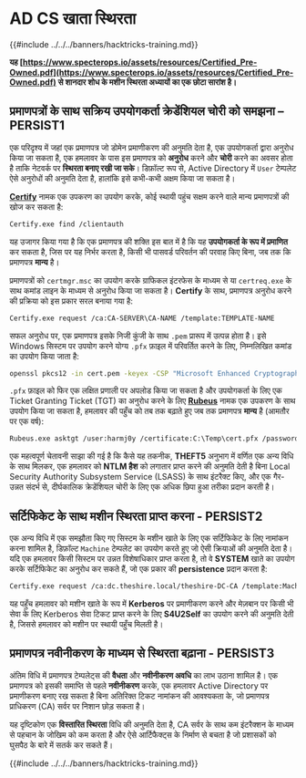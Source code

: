 # AD CS खाता स्थिरता

{{#include ../../../banners/hacktricks-training.md}}

**यह [https://www.specterops.io/assets/resources/Certified_Pre-Owned.pdf](https://www.specterops.io/assets/resources/Certified_Pre-Owned.pdf) से शानदार शोध के मशीन स्थिरता अध्यायों का एक छोटा सारांश है।**

## **प्रमाणपत्रों के साथ सक्रिय उपयोगकर्ता क्रेडेंशियल चोरी को समझना – PERSIST1**

एक परिदृश्य में जहां एक प्रमाणपत्र जो डोमेन प्रमाणीकरण की अनुमति देता है, एक उपयोगकर्ता द्वारा अनुरोध किया जा सकता है, एक हमलावर के पास इस प्रमाणपत्र को **अनुरोध** करने और **चोरी** करने का अवसर होता है ताकि नेटवर्क पर **स्थिरता बनाए रखी जा सके**। डिफ़ॉल्ट रूप से, Active Directory में `User` टेम्पलेट ऐसे अनुरोधों की अनुमति देता है, हालांकि इसे कभी-कभी अक्षम किया जा सकता है।

[**Certify**](https://github.com/GhostPack/Certify) नामक एक उपकरण का उपयोग करके, कोई स्थायी पहुंच सक्षम करने वाले मान्य प्रमाणपत्रों की खोज कर सकता है:
```bash
Certify.exe find /clientauth
```
यह उजागर किया गया है कि एक प्रमाणपत्र की शक्ति इस बात में है कि यह **उपयोगकर्ता के रूप में प्रमाणित** कर सकता है, जिस पर यह निर्भर करता है, किसी भी पासवर्ड परिवर्तन की परवाह किए बिना, जब तक कि प्रमाणपत्र **मान्य** है।

प्रमाणपत्रों को `certmgr.msc` का उपयोग करके ग्राफिकल इंटरफेस के माध्यम से या `certreq.exe` के साथ कमांड लाइन के माध्यम से अनुरोध किया जा सकता है। **Certify** के साथ, प्रमाणपत्र अनुरोध करने की प्रक्रिया को इस प्रकार सरल बनाया गया है:
```bash
Certify.exe request /ca:CA-SERVER\CA-NAME /template:TEMPLATE-NAME
```
सफल अनुरोध पर, एक प्रमाणपत्र इसके निजी कुंजी के साथ `.pem` प्रारूप में उत्पन्न होता है। इसे Windows सिस्टम पर उपयोग करने योग्य `.pfx` फ़ाइल में परिवर्तित करने के लिए, निम्नलिखित कमांड का उपयोग किया जाता है:
```bash
openssl pkcs12 -in cert.pem -keyex -CSP "Microsoft Enhanced Cryptographic Provider v1.0" -export -out cert.pfx
```
`.pfx` फ़ाइल को फिर एक लक्षित प्रणाली पर अपलोड किया जा सकता है और उपयोगकर्ता के लिए एक Ticket Granting Ticket (TGT) का अनुरोध करने के लिए [**Rubeus**](https://github.com/GhostPack/Rubeus) नामक एक उपकरण के साथ उपयोग किया जा सकता है, हमलावर की पहुँच को तब तक बढ़ाते हुए जब तक प्रमाणपत्र **मान्य** है (आमतौर पर एक वर्ष):
```bash
Rubeus.exe asktgt /user:harmj0y /certificate:C:\Temp\cert.pfx /password:CertPass!
```
एक महत्वपूर्ण चेतावनी साझा की गई है कि कैसे यह तकनीक, **THEFT5** अनुभाग में वर्णित एक अन्य विधि के साथ मिलकर, एक हमलावर को **NTLM हैश** को लगातार प्राप्त करने की अनुमति देती है बिना Local Security Authority Subsystem Service (LSASS) के साथ इंटरैक्ट किए, और एक गैर-उन्नत संदर्भ से, दीर्घकालिक क्रेडेंशियल चोरी के लिए एक अधिक छिपा हुआ तरीका प्रदान करती है।

## **सर्टिफिकेट के साथ मशीन स्थिरता प्राप्त करना - PERSIST2**

एक अन्य विधि में एक समझौता किए गए सिस्टम के मशीन खाते के लिए एक सर्टिफिकेट के लिए नामांकन करना शामिल है, डिफ़ॉल्ट `Machine` टेम्पलेट का उपयोग करते हुए जो ऐसी क्रियाओं की अनुमति देता है। यदि एक हमलावर किसी सिस्टम पर उन्नत विशेषाधिकार प्राप्त करता है, तो वे **SYSTEM** खाते का उपयोग करके सर्टिफिकेट का अनुरोध कर सकते हैं, जो एक प्रकार की **persistence** प्रदान करता है:
```bash
Certify.exe request /ca:dc.theshire.local/theshire-DC-CA /template:Machine /machine
```
यह पहुँच हमलावर को मशीन खाते के रूप में **Kerberos** पर प्रमाणीकरण करने और मेज़बान पर किसी भी सेवा के लिए Kerberos सेवा टिकट प्राप्त करने के लिए **S4U2Self** का उपयोग करने की अनुमति देती है, जिससे हमलावर को मशीन पर स्थायी पहुँच मिलती है।

## **प्रमाणपत्र नवीनीकरण के माध्यम से स्थिरता बढ़ाना - PERSIST3**

अंतिम विधि में प्रमाणपत्र टेम्पलेट्स की **वैधता** और **नवीनीकरण अवधि** का लाभ उठाना शामिल है। एक प्रमाणपत्र को इसकी समाप्ति से पहले **नवीनीकरण** करके, एक हमलावर Active Directory पर प्रमाणीकरण बनाए रख सकता है बिना अतिरिक्त टिकट नामांकन की आवश्यकता के, जो प्रमाणपत्र प्राधिकरण (CA) सर्वर पर निशान छोड़ सकता है।

यह दृष्टिकोण एक **विस्तारित स्थिरता** विधि की अनुमति देता है, CA सर्वर के साथ कम इंटरैक्शन के माध्यम से पहचान के जोखिम को कम करता है और ऐसे आर्टिफैक्ट्स के निर्माण से बचता है जो प्रशासकों को घुसपैठ के बारे में सतर्क कर सकते हैं।

{{#include ../../../banners/hacktricks-training.md}}
